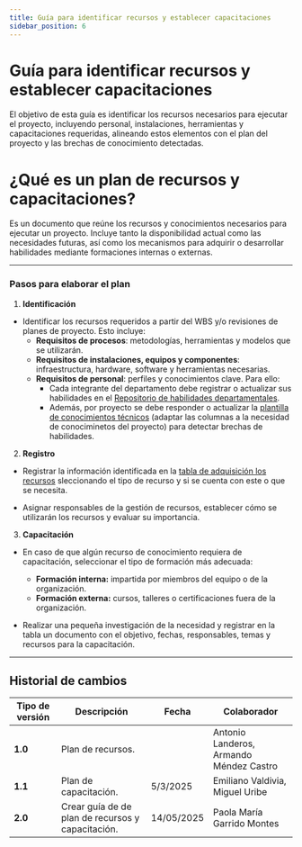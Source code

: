 ```yaml
---
title: Guía para identificar recursos y establecer capacitaciones
sidebar_position: 6
---
```


# Guía para identificar recursos y establecer capacitaciones

El objetivo de esta guía es identificar los recursos necesarios para ejecutar el proyecto, incluyendo personal, instalaciones, herramientas y capacitaciones requeridas, alineando estos elementos con el plan del proyecto y las brechas de conocimiento detectadas.

# ¿Qué es un plan de recursos y capacitaciones?

Es un documento que reúne los recursos y conocimientos necesarios para ejecutar un proyecto. Incluye tanto la disponibilidad actual como las necesidades futuras, así como los mecanismos para adquirir o desarrollar habilidades mediante formaciones internas o externas.

---

### Pasos para elaborar el plan

1. **Identificación**
- Identificar los recursos requeridos a partir del WBS y/o revisiones de planes de proyecto. Esto incluye:
    - **Requisitos de procesos**: metodologías, herramientas y modelos que se utilizarán. 
    - **Requisitos de instalaciones, equipos y componentes**: infraestructura, hardware, software y herramientas necesarias.
    - **Requisitos de personal**: perfiles y conocimientos clave. Para ello:
        - Cada integrante del departamento debe registrar o actualizar sus habilidades en el [Repositorio de habilidades departamentales](https://docs.google.com/spreadsheets/d/1fa2Wl-FCAMtcPqP0MmCJEuIEIezpAFJHTCUcAxAQ9FU/edit?usp=sharing).
        - Además, por proyecto se debe responder o actualizar la [plantilla de conocimientos técnicos](https://docs.google.com/spreadsheets/d/1OT4_ssxMjGavbrr5AA35Lu_H7lh68kxyCN6FcmlTQWQ/edit?usp=sharing) (adaptar las columnas a la necesidad de conociminetos del proyecto) para detectar brechas de habilidades.

2. **Registro**
- Registrar la información identificada en la [tabla de adquisición los recursos](https://docs.google.com/spreadsheets/d/1OT4_ssxMjGavbrr5AA35Lu_H7lh68kxyCN6FcmlTQWQ/edit?usp=sharing) sleccionando el tipo de recurso y si se cuenta con este o que se necesita. 

- Asignar responsables de la gestión de recursos, establecer cómo se utilizarán los recursos y evaluar su importancia.                                                                                                                                                                                                                                        
3. **Capacitación**

- En caso de que algún recurso de conocimiento requiera de capacitación, seleccionar el tipo de formación más adecuada: 
    - **Formación interna:** impartida por miembros del equipo o de la organización.
    - **Formación externa:** cursos, talleres o certificaciones fuera de la organización.
    
- Realizar una pequeña investigación de la necesidad y registrar en la tabla un documento con el objetivo, fechas, responsables, temas y recursos para la capacitación.                 
---

## Historial de cambios

| **Tipo de versión** | **Descripción** | **Fecha**  | **Colaborador** |
| ------------------- | --------------- | ---------- | --------------- |
| **1.0** | Plan de recursos. |  | Antonio Landeros, Armando Méndez Castro|
| **1.1** | Plan de capacitación. | 5/3/2025 | Emiliano Valdivia, Miguel Uribe |
| **2.0** | Crear guía de de plan de recursos y capacitación. | 14/05/2025 | Paola María Garrido Montes |